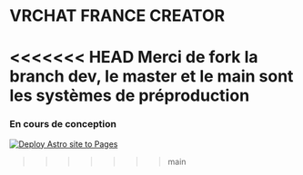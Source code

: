 # VRCHAT FRANCE CREATOR
<<<<<<< HEAD
Merci de fork la branch dev, le master et le main sont les systèmes de préproduction 
=======
### En cours de conception 
[![Deploy Astro site to Pages](https://github.com/VRCFR/createurs/actions/workflows/astro.yml/badge.svg?branch=dev)](https://github.com/VRCFR/createurs/actions/workflows/astro.yml)
>>>>>>> main
